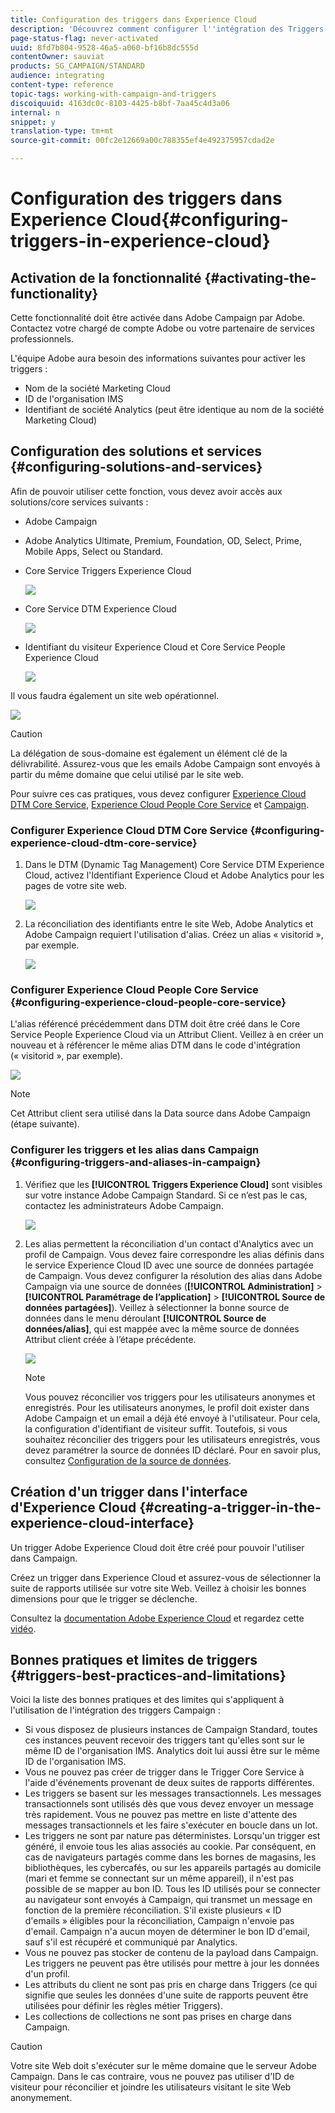 ```yaml
---
title: Configuration des triggers dans Experience Cloud
description: 'Découvrez comment configurer l''intégration des Triggers Adobe Experience Cloud pour commencer à envoyer des diffusions personnalisées à vos clients selon leurs comportements précédents. '
page-status-flag: never-activated
uuid: 8fd7b804-9528-46a5-a060-bf16b8dc555d
contentOwner: sauviat
products: SG_CAMPAIGN/STANDARD
audience: integrating
content-type: reference
topic-tags: working-with-campaign-and-triggers
discoiquuid: 4163dc0c-8103-4425-b8bf-7aa45c4d3a06
internal: n
snippet: y
translation-type: tm+mt
source-git-commit: 00fc2e12669a00c788355ef4e492375957cdad2e

---
```



# Configuration des triggers dans Experience Cloud{#configuring-triggers-in-experience-cloud}

## Activation de la fonctionnalité {#activating-the-functionality}

Cette fonctionnalité doit être activée dans Adobe Campaign par Adobe. Contactez votre chargé de compte Adobe ou votre partenaire de services professionnels.

L'équipe Adobe aura besoin des informations suivantes pour activer les triggers :

* Nom de la société Marketing Cloud
* ID de l'organisation IMS
* Identifiant de société Analytics (peut être identique au nom de la société Marketing Cloud)

## Configuration des solutions et services  {#configuring-solutions-and-services}

Afin de pouvoir utiliser cette fonction, vous devez avoir accès aux solutions/core services suivants :

* Adobe Campaign
* Adobe Analytics Ultimate, Premium, Foundation, OD, Select, Prime, Mobile Apps, Select ou Standard.
* Core Service Triggers Experience Cloud

   ![](assets/trigger_uc_prereq_1.png)

* Core Service DTM Experience Cloud

   ![](assets/trigger_uc_prereq_2.png)

* Identifiant du visiteur Experience Cloud et Core Service People Experience Cloud

   ![](assets/trigger_uc_prereq_3.png)

Il vous faudra également un site web opérationnel.

![](assets/trigger_uc_prereq_4.png)

>[!CAUTION]
>
>La délégation de sous-domaine est également un élément clé de la délivrabilité. Assurez-vous que les emails Adobe Campaign sont envoyés à partir du même domaine que celui utilisé par le site web.

Pour suivre ces cas pratiques, vous devez configurer [Experience Cloud DTM Core Service](#configuring-experience-cloud-dtm-core-service), [Experience Cloud People Core Service](#configuring-experience-cloud-people-core-service) et [Campaign](#configuring-triggers-and-aliases-in-campaign).

### Configurer Experience Cloud DTM Core Service  {#configuring-experience-cloud-dtm-core-service}

1. Dans le DTM (Dynamic Tag Management) Core Service DTM Experience Cloud, activez l'Identifiant Experience Cloud et Adobe Analytics pour les pages de votre site web.

   ![](assets/trigger_uc_conf_1.png)

1. La réconciliation des identifiants entre le site Web, Adobe Analytics et Adobe Campaign requiert l'utilisation d'alias. Créez un alias « visitorid », par exemple.

   ![](assets/trigger_uc_conf_2.png)

### Configurer Experience Cloud People Core Service  {#configuring-experience-cloud-people-core-service}

L'alias référencé précédemment dans DTM doit être créé dans le Core Service People Experience Cloud via un Attribut Client. Veillez à en créer un nouveau et à référencer le même alias DTM dans le code d'intégration (« visitorid », par exemple).

![](assets/trigger_uc_conf_3.png)

>[!NOTE]
>
>Cet Attribut client sera utilisé dans la Data source dans Adobe Campaign (étape suivante).

### Configurer les triggers et les alias dans Campaign  {#configuring-triggers-and-aliases-in-campaign}

1. Vérifiez que les **[!UICONTROL Triggers Experience Cloud]** sont visibles sur votre instance Adobe Campaign Standard. Si ce n’est pas le cas, contactez les administrateurs Adobe Campaign.

   ![](assets/remarketing_1.png)

1. Les alias permettent la réconciliation d'un contact d'Analytics avec un profil de Campaign. Vous devez faire correspondre les alias définis dans le service Experience Cloud ID avec une source de données partagée de Campaign. Vous devez configurer la résolution des alias dans Adobe Campaign via une source de données (**[!UICONTROL Administration]** &gt; **[!UICONTROL Paramétrage de l’application]** &gt; **[!UICONTROL Source de données partagées]**). Veillez à sélectionner la bonne source de données dans le menu déroulant **[!UICONTROL Source de données/alias]**, qui est mappée avec la même source de données Attribut client créée à l’étape précédente.

   ![](assets/trigger_uc_conf_5.png)

   >[!NOTE]
   >
   >Vous pouvez réconcilier vos triggers pour les utilisateurs anonymes et enregistrés. Pour les utilisateurs anonymes, le profil doit exister dans Adobe Campaign et un email a déjà été envoyé à l'utilisateur. Pour cela, la configuration d'identifiant de visiteur suffit. Toutefois, si vous souhaitez réconcilier des triggers pour les utilisateurs enregistrés, vous devez paramétrer la source de données ID déclaré. Pour en savoir plus, consultez [Configuration de la source de données](../../integrating/using/provisioning-and-configuring-integration-with-audience-manager-or-people-core-service.md#step-2--configure-the-data-sources).

## Création d'un trigger dans l'interface d'Experience Cloud  {#creating-a-trigger-in-the-experience-cloud-interface}

Un trigger Adobe Experience Cloud doit être créé pour pouvoir l'utiliser dans Campaign.

Créez un trigger dans Experience Cloud et assurez-vous de sélectionner la suite de rapports utilisée sur votre site Web. Veillez à choisir les bonnes dimensions pour que le trigger se déclenche.

Consultez la [documentation Adobe Experience Cloud](https://marketing.adobe.com/resources/help/en_US/mcloud/triggers.html) et regardez cette [vidéo](https://helpx.adobe.com/marketing-cloud/how-to/email-marketing.html#step-two).

## Bonnes pratiques et limites de triggers {#triggers-best-practices-and-limitations}

Voici la liste des bonnes pratiques et des limites qui s'appliquent à l'utilisation de l'intégration des triggers Campaign :

* Si vous disposez de plusieurs instances de Campaign Standard, toutes ces instances peuvent recevoir des triggers tant qu'elles sont sur le même ID de l'organisation IMS. Analytics doit lui aussi être sur le même ID de l'organisation IMS.
* Vous ne pouvez pas créer de trigger dans le Trigger Core Service à l'aide d'événements provenant de deux suites de rapports différentes.
* Les triggers se basent sur les messages transactionnels. Les messages transactionnels sont utilisés dès que vous devez envoyer un message très rapidement. Vous ne pouvez pas mettre en liste d'attente des messages transactionnels et les faire s'exécuter en boucle dans un lot.
* Les triggers ne sont par nature pas déterministes. Lorsqu'un trigger est généré, il envoie tous les alias associés au cookie. Par conséquent, en cas de navigateurs partagés comme dans les bornes de magasins, les bibliothèques, les cybercafés, ou sur les appareils partagés au domicile (mari et femme se connectant sur un même appareil), il n'est pas possible de se mapper au bon ID. Tous les ID utilisés pour se connecter au navigateur sont envoyés à Campaign, qui transmet un message en fonction de la première réconciliation. S'il existe plusieurs « ID d'emails » éligibles pour la réconciliation, Campaign n'envoie pas d'email. Campaign n'a aucun moyen de déterminer le bon ID d'email, sauf s'il est récupéré et communiqué par Analytics.
* Vous ne pouvez pas stocker de contenu de la payload dans Campaign. Les triggers ne peuvent pas être utilisés pour mettre à jour les données d'un profil.
* Les attributs du client ne sont pas pris en charge dans Triggers (ce qui signifie que seules les données d'une suite de rapports peuvent être utilisées pour définir les règles métier Triggers).
* Les collections de collections ne sont pas prises en charge dans Campaign.

>[!CAUTION]
>
>Votre site Web doit s'exécuter sur le même domaine que le serveur Adobe Campaign. Dans le cas contraire, vous ne pouvez pas utiliser d'ID de visiteur pour réconcilier et joindre les utilisateurs visitant le site Web anonymement.

